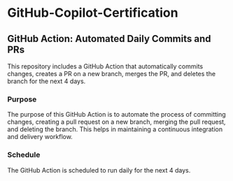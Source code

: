 # GitHub-Copilot-Certification

## GitHub Action: Automated Daily Commits and PRs

This repository includes a GitHub Action that automatically commits changes, creates a PR on a new branch, merges the PR, and deletes the branch for the next 4 days.

### Purpose

The purpose of this GitHub Action is to automate the process of committing changes, creating a pull request on a new branch, merging the pull request, and deleting the branch. This helps in maintaining a continuous integration and delivery workflow.

### Schedule

The GitHub Action is scheduled to run daily for the next 4 days.
